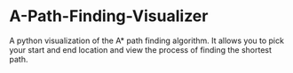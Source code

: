 # A-Path-Finding-Visualizer
A python visualization of the A* path finding algorithm. It allows you to pick your start and end location and view the process of finding the shortest path.
